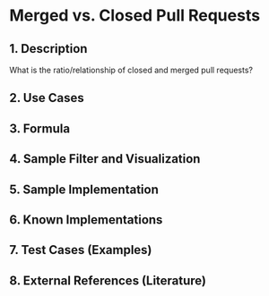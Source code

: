 # Merged vs. Closed Pull Requests

## 1. Description
What is the ratio/relationship of closed and merged pull requests? 

## 2. Use Cases

## 3. Formula

## 4. Sample Filter and Visualization

## 5. Sample Implementation

## 6. Known Implementations

## 7. Test Cases (Examples)

## 8. External References (Literature)

